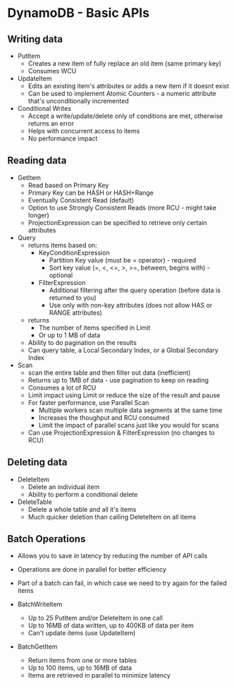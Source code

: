 # DynamoDB - Basic APIs

## Writing data

- PutItem
    - Creates a new item of fully replace an old item (same primary key)
    - Consumes WCU
- UpdateItem
    - Edits an existing item's attributes or adds a new item if it doesnt exist
    - Can be used to implement Atomic Counters - a numeric attribute that's unconditionally incremented
- Conditional Writes
    - Accept a write/update/delete only of conditions are met, otherwise returns an error
    - Helps with concurrent access to items
    - No performance impact

## Reading data

- GetItem
    - Read based on Primary Key
    - Primary Key can be HASH or HASH+Range
    - Eventually Consistent Read (default)
    - Option to use Strongly Consistent Reads (more RCU - might take longer)
    - ProjectionExpression can be specified to retrieve only certain attributes
- Query
    - returns items based on:
        - KeyConditionExpression
            - Partition Key value (must be = operator) - required
            - Sort key value (=, <, <=, >, >=, between, begins with) - optional
        - FilterExpression
            - Additional filtering after the query operation (before data is returned to you)
            - Use only with non-key attributes (does not allow HAS or RANGE attributes)
    - returns
        - The number of items specified in Limit
        - Or up to 1 MB of data
    - Ability to do pagination on the results
    - Can query table, a Local Secondary Index, or a Global Secondary Index
- Scan
    - scan the entire table and then filter out data (inefficient)
    - Returns up to 1MB of data - use pagination to keep on reading
    - Consumes a lot of RCU
    - Limit impact using Limit or reduce the size of the result and pause
    - For faster performance, use Parallel Scan
        - Multiple workers scan multiple data segments at the same time
        - Increases the thoughput and RCU consumed
        - Limit the impact of parallel scans just like you would for scans
    - Can use ProjectionExpression & FilterExpression (no changes to RCU)

## Deleting data

- DeleteItem
    - Delete an individual item
    - Ability to perform a conditional delete
- DeleteTable
    - Delete a whole table and all it's items
    - Much quicker deletion than calling DeleteItem on all items

## Batch Operations

- Allows you to save in latency by reducing the number of API calls
- Operations are done in parallel for better efficiency
- Part of a batch can fail, in which case we need to try again for the failed items

- BatchWriteItem
    - Up to 25 PutItem and/or DeleteItem in one call
    - Up to 16MB of data written, up to 400KB of data per item
    - Can't update items (use UpdateItem)
- BatchGetItem
    - Return items from one or more tables
    - Up to 100 items, up to 16MB of data
    - Items are retrieved in parallel to minimize latency


